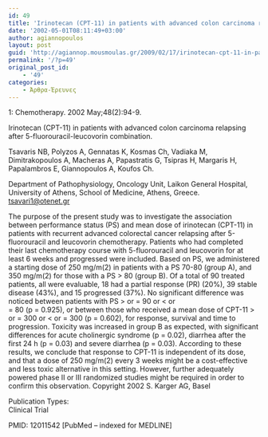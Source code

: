 ```yaml
---
id: 49
title: 'Irinotecan (CPT-11) in patients with advanced colon carcinoma relapsing after 5-fluorouracil-leucovorin combination. (english version)'
date: '2002-05-01T08:11:49+03:00'
author: agiannopoulos
layout: post
guid: 'http://agiannop.mousmoulas.gr/2009/02/17/irinotecan-cpt-11-in-patients-with-advanced-colon-carcinoma-relapsing-after-5-fluorouracil-leucovorin-combination-english-version/'
permalink: '/?p=49'
original_post_id:
    - '49'
categories:
    - Άρθρα-Έρευνες
---
```


1: Chemotherapy. 2002 May;48(2):94-9.

Irinotecan (CPT-11) in patients with advanced colon carcinoma relapsing after 5-fluorouracil-leucovorin combination.

Tsavaris NB, Polyzos A, Gennatas K, Kosmas Ch, Vadiaka M, Dimitrakopoulos A, Macheras A, Papastratis G, Tsipras H, Margaris H, Papalambros E, Giannopoulos A, Koufos Ch.

Department of Pathophysiology, Oncology Unit, Laikon General Hospital, University of Athens, School of Medicine, Athens, Greece. <tsavari1@otenet.gr>

The purpose of the present study was to investigate the association between performance status (PS) and mean dose of irinotecan (CPT-11) in patients with recurrent advanced colorectal cancer relapsing after 5-fluorouracil and leucovorin chemotherapy. Patients who had completed their last chemotherapy course with 5-fluorouracil and leucovorin for at least 6 weeks and progressed were included. Based on PS, we administered a starting dose of 250 mg/m(2) in patients with a PS 70-80 (group A), and 350 mg/m(2) for those with a PS &gt; 80 (group B). Of a total of 90 treated patients, all were evaluable, 18 had a partial response (PR) (20%), 39 stable disease (43%), and 15 progressed (37%). No significant difference was noticed between patients with PS &gt; or = 90 or &lt; or  
= 80 (p = 0.925), or between those who received a mean dose of CPT-11 &gt; or = 300 or &lt; or = 300 (p = 0.602), for response, survival and time to progression. Toxicity was increased in group B as expected, with significant differences for acute cholinergic syndrome (p = 0.02), diarrhea after the first 24 h (p = 0.03) and severe diarrhea (p = 0.03). According to these results, we conclude that response to CPT-11 is independent of its dose, and that a dose of 250 mg/m(2) every 3 weeks might be a cost-effective and less toxic alternative in this setting. However, further adequately powered phase II or III randomized studies might be required in order to confirm this observation. Copyright 2002 S. Karger AG, Basel

Publication Types:  
 Clinical Trial

PMID: 12011542 \[PubMed – indexed for MEDLINE\]